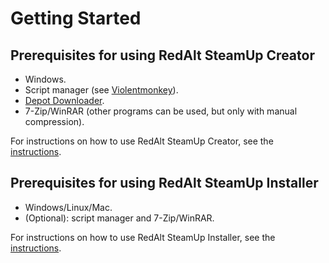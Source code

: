 # Getting Started

## Prerequisites for using RedAlt SteamUp Creator
- Windows.
- Script manager (see [Violentmonkey](https://github.com/Violentmonkey/Violentmonkey)).
- [Depot Downloader](https://github.com/SteamRE/DepotDownloader/releases/latest).
- 7-Zip/WinRAR (other programs can be used, but only with manual compression).

For instructions on how to use RedAlt SteamUp Creator, see the [instructions](Using-the-Creator.md).

## Prerequisites for using RedAlt SteamUp Installer
- Windows/Linux/Mac.
- (Optional): script manager and 7-Zip/WinRAR.

For instructions on how to use RedAlt SteamUp Installer, see the [instructions](Using-the-Installer.md).
